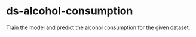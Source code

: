 # ds-alcohol-consumption
Train the model and predict the alcohol consumption for the given dataset.

